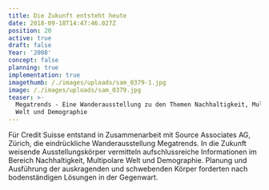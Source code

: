 ```yaml
---
title: Die Zukunft entsteht heute
date: 2018-09-18T14:47:46.027Z
position: 20
active: true
draft: false
Year: '2008'
concept: false
planning: true
implementation: true
imagethumb: /./images/uploads/sam_0379-1.jpg
image: /./images/uploads/sam_0379.jpg
teaser: >-
  Megatrends - Eine Wanderausstellung zu den Themen Nachhaltigkeit, Multipolare
  Welt und Demographie
---
```

Für Credit Suisse entstand in Zusammenarbeit mit Source Associates AG, Zürich, die eindrückliche Wanderausstellung Megatrends. In die Zukunft weisende Ausstellungskörper vermitteln aufschlussreiche Informationen im Bereich Nachhaltigkeit, Multipolare Welt und Demographie. Planung und Ausführung der auskragenden und schwebenden Körper forderten nach bodenständigen Lösungen in der Gegenwart.
